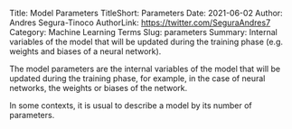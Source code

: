 Title: Model Parameters
TitleShort: Parameters
Date: 2021-06-02
Author: Andres Segura-Tinoco
AuthorLink: https://twitter.com/SeguraAndres7
Category: Machine Learning Terms
Slug: parameters
Summary: Internal variables of the model that will be updated during the training phase (e.g. weights and biases of a neural network).

The model parameters are the internal variables of the model that will be updated during the training phase, for example, in the case of neural networks, the weights or biases of the network.

In some contexts, it is usual to describe a model by its number of parameters.
